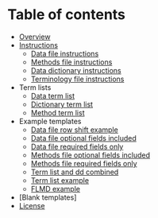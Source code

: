 # Table of contents

* [Overview](README.md)
* [Instructions](instructions.md)
  * [Data file instructions](Detailed_Instructions_Data_File.md)
  * [Methods file instructions](Detailed_Instructions_Methods_File.md)
  * [Data dictionary instructions](Detailed_Instructions_Data_Dictionary_File.md)
  * [Terminology file instructions](Detailed_Instructions_Terminology_File.md)
* Term lists
  * [Data term list](term_lists/term_list_data.md)
  * [Dictionary term list](term_lists/term_list_ddFile.md)
  * [Method term list](term_lists/term_list_methodFile.md)
* Example templates
  * [Data file row shift example](Data_col_row_shift_example.csv)
  * [Data file optional fields included](Data_opt_example.csv)
  * [Data file required fields only](Data_req_example.csv)
  * [Methods file optional fields included](Methods_opt_example.csv)
  * [Methods file required fields only](Methods_req_example.csv)
  * [Term list and dd combined](Terms_dd_combo_example.csv)
  * [Term list example](Terms_example.csv)
  * [FLMD example](flmd_example.csv)
* [Blank templates]
* [License](LICENSE.md)
